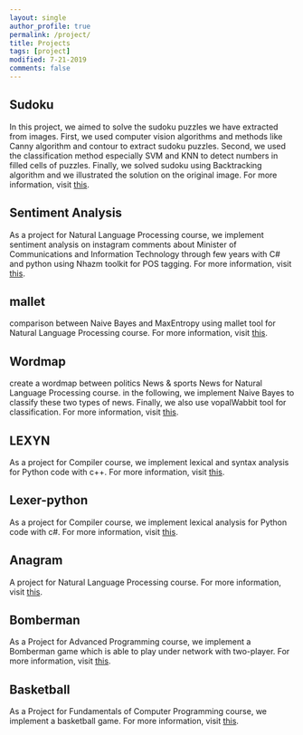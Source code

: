 ```yaml
---
layout: single
author_profile: true
permalink: /project/
title: Projects
tags: [project]
modified: 7-21-2019
comments: false
---
```


## Sudoku
In this project, we aimed to solve the sudoku puzzles we have extracted from images. First, we used computer vision algorithms and methods like Canny algorithm and contour to extract sudoku puzzles. Second, we used the classification method especially SVM and KNN to detect numbers in filled cells of puzzles. Finally, we solved sudoku using Backtracking algorithm and we illustrated the solution on the original image. For more information, visit [this](https://github.com/maryamhashemi/Sudoku).

## Sentiment Analysis
As a project for Natural Language Processing course, we implement sentiment analysis on instagram comments about Minister of Communications and Information Technology through few years with C# and python using Nhazm toolkit for POS tagging. For more information, visit [this](https://github.com/maryamhashemi/SentimnetAnalysis-).

## mallet
comparison between  Naive Bayes and MaxEntropy using mallet tool for Natural Language Processing course. For more information, visit [this](https://github.com/maryamhashemi/mallet).

## Wordmap
create a wordmap between politics News & sports News for Natural Language Processing course. in the following, we implement Naive Bayes to classify these two types of news. Finally, we also use vopalWabbit tool for classification. For more information, visit [this](https://github.com/maryamhashemi/wordmap).

## LEXYN
As a project for Compiler course, we implement lexical and syntax analysis for Python code with c++. For more information, visit [this](https://github.com/maryamhashemi/LEXYN).

## Lexer-python
As a project for Compiler course, we implement lexical analysis for Python code with c#. For more information, visit [this](https://github.com/maryamhashemi/lexer-python).

## Anagram
A project for Natural Language Processing course. For more information, visit [this](https://github.com/maryamhashemi/anagram).

## Bomberman
As a Project for Advanced Programming course, we implement a Bomberman game which is able to play under network with two-player. For more information, visit [this](https://github.com/maryamhashemi/bomberman).

## Basketball
As a Project for Fundamentals of Computer Programming course, we implement a basketball game. For more information, visit [this](https://github.com/maryamhashemi/basketball-).








